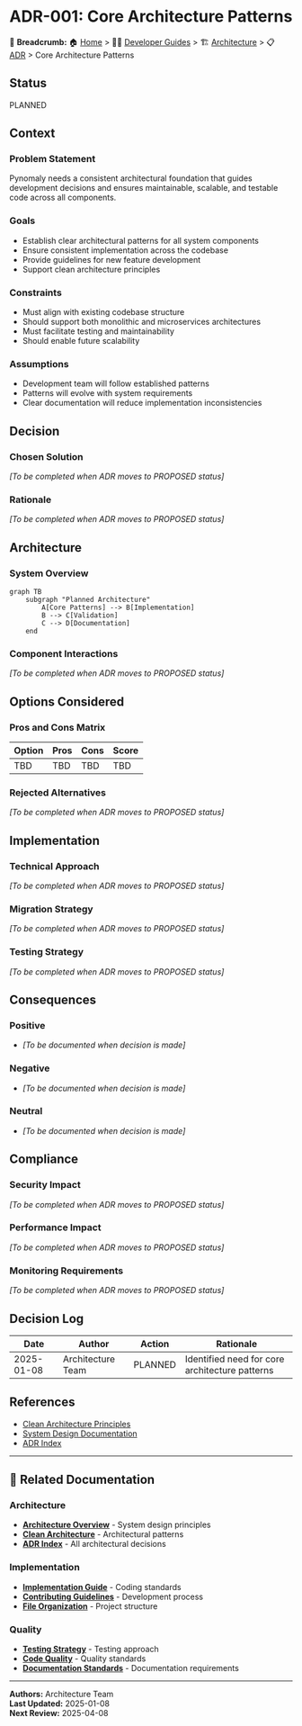 # ADR-001: Core Architecture Patterns

🍞 **Breadcrumb:** 🏠 [Home](../../../index.md) > 👨‍💻 [Developer Guides](../../README.md) > 🏗️ [Architecture](../overview.md) > 📋 [ADR](README.md) > Core Architecture Patterns

## Status

PLANNED

## Context

### Problem Statement
Pynomaly needs a consistent architectural foundation that guides development decisions and ensures maintainable, scalable, and testable code across all components.

### Goals
- Establish clear architectural patterns for all system components
- Ensure consistent implementation across the codebase
- Provide guidelines for new feature development
- Support clean architecture principles

### Constraints
- Must align with existing codebase structure
- Should support both monolithic and microservices architectures
- Must facilitate testing and maintainability
- Should enable future scalability

### Assumptions
- Development team will follow established patterns
- Patterns will evolve with system requirements
- Clear documentation will reduce implementation inconsistencies

## Decision

### Chosen Solution
*[To be completed when ADR moves to PROPOSED status]*

### Rationale
*[To be completed when ADR moves to PROPOSED status]*

## Architecture

### System Overview
```mermaid
graph TB
    subgraph "Planned Architecture"
        A[Core Patterns] --> B[Implementation]
        B --> C[Validation]
        C --> D[Documentation]
    end
```

### Component Interactions
*[To be completed when ADR moves to PROPOSED status]*

## Options Considered

### Pros and Cons Matrix

| Option | Pros | Cons | Score |
|--------|------|------|-------|
| TBD | TBD | TBD | TBD |

### Rejected Alternatives
*[To be completed when ADR moves to PROPOSED status]*

## Implementation

### Technical Approach
*[To be completed when ADR moves to PROPOSED status]*

### Migration Strategy
*[To be completed when ADR moves to PROPOSED status]*

### Testing Strategy
*[To be completed when ADR moves to PROPOSED status]*

## Consequences

### Positive
- *[To be documented when decision is made]*

### Negative
- *[To be documented when decision is made]*

### Neutral
- *[To be documented when decision is made]*

## Compliance

### Security Impact
*[To be completed when ADR moves to PROPOSED status]*

### Performance Impact
*[To be completed when ADR moves to PROPOSED status]*

### Monitoring Requirements
*[To be completed when ADR moves to PROPOSED status]*

## Decision Log

| Date | Author | Action | Rationale |
|------|--------|--------|-----------|
| 2025-01-08 | Architecture Team | PLANNED | Identified need for core architecture patterns |

## References

- [Clean Architecture Principles](../overview.md)
- [System Design Documentation](../system-design.md)
- [ADR Index](README.md)

---

## 🔗 **Related Documentation**

### **Architecture**
- **[Architecture Overview](../overview.md)** - System design principles
- **[Clean Architecture](../overview.md)** - Architectural patterns
- **[ADR Index](README.md)** - All architectural decisions

### **Implementation**
- **[Implementation Guide](../../contributing/IMPLEMENTATION_GUIDE.md)** - Coding standards
- **[Contributing Guidelines](../../contributing/CONTRIBUTING.md)** - Development process
- **[File Organization](../../contributing/FILE_ORGANIZATION_STANDARDS.md)** - Project structure

### **Quality**
- **[Testing Strategy](../../testing/README.md)** - Testing approach
- **[Code Quality](../../quality/README.md)** - Quality standards
- **[Documentation Standards](../../contributing/documentation.md)** - Documentation requirements

---

**Authors:** Architecture Team  
**Last Updated:** 2025-01-08  
**Next Review:** 2025-04-08
